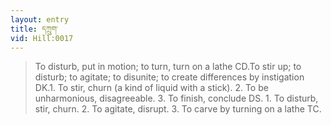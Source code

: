 ```yaml
---
layout: entry
title: དཀྲུག་
vid: Hill:0017
---
```

> To disturb, put in motion; to turn, turn on a lathe CD.To stir up; to disturb; to agitate; to disunite; to create differences by instigation DK.1. To stir, churn (a kind of liquid with a stick). 2. To be unharmonious, disagreeable. 3. To finish, conclude DS. 1. To disturb, stir, churn. 2. To agitate, disrupt. 3. To carve by turning on a lathe TC.
